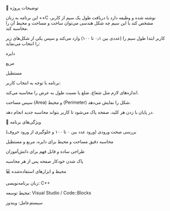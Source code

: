 📘 توضیحات پروژه

این برنامه به زبان ++C نوشته شده و وظیفه دارد با دریافت طول یک سیم از کاربر، مشخص کند با این سیم چه شکل هندسی می‌توان ساخت و مساحت و محیط آن را محاسبه کند.

کاربر ابتدا طول سیم را (عددی بین ۰٫۱ تا ۱۰۰) وارد می‌کند و سپس یکی از شکل‌های زیر را انتخاب می‌نماید:

دایره

مربع

مستطیل

برنامه با توجه به انتخاب کاربر:

اندازه‌های لازم مثل شعاع، ضلع یا نسبت طول به عرض را محاسبه می‌کند.

سپس مساحت (Area) و محیط (Perimeter) شکل را نمایش می‌دهد.

در پایان با زدن هر کلید، صفحه پاک می‌شود تا کاربر بتواند محاسبه جدید انجام دهد.

🧮 ویژگی‌های برنامه

بررسی صحت ورودی (ورود عدد بین ۰ تا ۱۰۰ و جلوگیری از ورود حروف)

محاسبه دقیق مساحت و محیط برای دایره، مربع و مستطیل

طراحی ساده و قابل فهم برای دانش‌آموزان

پاک شدن خودکار صفحه پس از هر محاسبه


💻 محیط و ابزارهای استفاده‌شده

زبان برنامه‌نویسی: C++

محیط توسعه: Visual Studio / Code::Blocks

سیستم‌عامل: ویندوز
